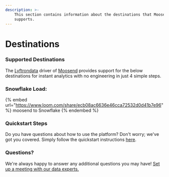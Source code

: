 ```yaml
---
description: >-
    This section contains information about the destinations that Moosend
    supports.
---
```


# Destinations

### Supported Destinations

The [Lyftrondata](https://www.lyftrondata.com/) driver of [Moosend](https://www.lyftrondata.com/integration/marketing-analytics/moosend/) provides support for the below destinations for instant analytics with no engineering in just 4 simple steps.

### Snowflake Load:

{% embed url="https://www.loom.com/share/ecb08ac6636e46cca72532d0d41b7e96" %}
moosend to Snowflake
{% endembed %}

### Quickstart Steps

Do you have questions about how to use the platform? Don't worry; we've got you covered. Simply follow the quickstart instructions [here](README.md).

### Questions? <a href="#questions" id="questions"></a>

We're always happy to answer any additional questions you may have! [Set up a meeting with our data experts.](https://www.lyftrondata.com/book-a-meeting/)
